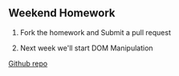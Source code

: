 
## Weekend Homework

1.  Fork the homework and Submit a pull request

2.  Next week we'll start DOM Manipulation

[Github repo](https://github.com/ga-chicago/weekend-js-1)

